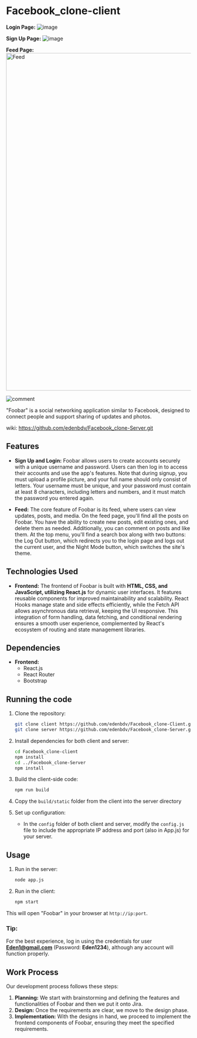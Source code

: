 # Facebook_clone-client

**Login Page:**
![image](https://github.com/user-attachments/assets/8dd01c14-2deb-4a70-b336-87779b76feb5)

**Sign Up Page:**
![image](https://github.com/user-attachments/assets/f0c9c4f3-20bd-4cc9-b677-a5f4d6371ed9)

**Feed Page:**
<img width="919" alt="Feed" src="https://github.com/user-attachments/assets/7772732f-e6b2-4498-882d-f04477c6fcb5">

![‏‏comment](https://github.com/user-attachments/assets/bc47bdef-1bdd-48e5-b8af-fb7acf65312f)


"Foobar" is a social networking application similar to Facebook, designed to connect people and support sharing of updates and photos.

wiki: https://github.com/edenbdv/Facebook_clone-Server.git

## Features

- **Sign Up and Login:** Foobar allows users to create accounts securely with a unique username and password. Users can then log in to access their accounts and use the app's features. Note that during signup, you must upload a profile picture, and your full name should only consist of letters. Your username must be unique, and your password must contain at least 8 characters, including letters and numbers, and it must match the password you entered again.

- **Feed:** The core feature of Foobar is its feed, where users can view updates, posts, and media. On the feed page, you'll find all the posts on Foobar. You have the ability to create new posts, edit existing ones, and delete them as needed. Additionally, you can comment on posts and like them. At the top menu, you'll find a search box along with two buttons: the Log Out button, which redirects you to the login page and logs out the current user, and the Night Mode button, which switches the site's theme.

## Technologies Used

- **Frontend:** The frontend of Foobar is built with **HTML, CSS, and JavaScript, utilizing React.js** for dynamic user interfaces. It features reusable components for improved maintainability and scalability. React Hooks manage state and side effects efficiently, while the Fetch API allows asynchronous data retrieval, keeping the UI responsive. This integration of form handling, data fetching, and conditional rendering ensures a smooth user experience, complemented by React's ecosystem of routing and state management libraries.

## Dependencies

- **Frontend:**
  - React.js
  - React Router
  - Bootstrap 

## Running the code

1. Clone the repository:

   ```bash
   git clone client https://github.com/edenbdv/Facebook_clone-Client.git
   git clone server https://github.com/edenbdv/Facebook_clone-Server.git
   ```

2. Install dependencies for both client and server:

   ```bash
   cd Facebook_clone-client
   npm install
   cd ../Facebook_clone-Server
   npm install
   ```

3. Build the client-side code:

   ```bash
   npm run build
   ```
   
4. Copy the `build/static` folder from the client into the server directory

5. Set up configuration:

   - In the `config` folder of both client and server, modify the `config.js` file to include the appropriate IP address and port (also in App.js) for your server.

## Usage

1. Run in the server:

   ```bash
   node app.js
   ```
2. Run in the client:
      ```bash
   npm start
   ```
This will open "Foobar" in your browser at `http://ip:port`.


### Tip:
For the best experience, log in using the credentials for user **Eden1@gmail.com** (Password: **Eden1234**), although any account will function properly.


## Work Process

Our development process follows these steps:

1. **Planning:** We start with brainstorming and defining the features and functionalities of Foobar and then we put it onto Jira.
2. **Design:** Once the requirements are clear, we move to the design phase.
3. **Implementation:** With the designs in hand, we proceed to implement the frontend components of Foobar, ensuring they meet the specified requirements.
